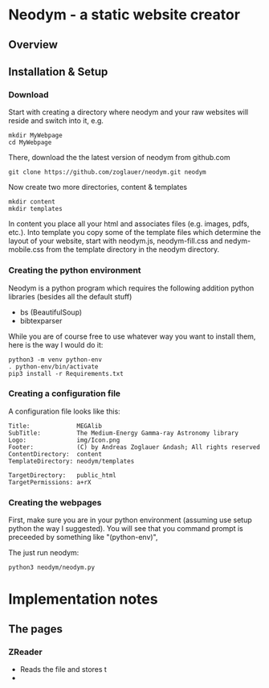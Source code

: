 # Neodym - a static website creator

## Overview




## Installation & Setup

### Download

Start with creating a directory where neodym and your raw websites will reside and switch into it, e.g.

```
mkdir MyWebpage
cd MyWebpage
```

There, download the the latest version of neodym from github.com

```
git clone https://github.com/zoglauer/neodym.git neodym
```

Now create two more directories, content & templates

```
mkdir content
mkdir templates
```

In content you place all your html and associates files (e.g. images, pdfs, etc.).
Into template you copy some of the template files which determine the layout of your website, start with neodym.js, neodym-fill.css and nedym-mobile.css from the template directory in the neodym directory.

### Creating the python environment

Neodym is a python program which requires the following addition python libraries (besides all the default stuff)

* bs (BeautifulSoup)
* bibtexparser

While you are of course free to use whatever way you want to install them, here is the way I would do it:


```
python3 -m venv python-env
. python-env/bin/activate
pip3 install -r Requirements.txt
```

### Creating a configuration file

A configuration file looks like this:

```
Title:             MEGAlib
SubTitle:          The Medium-Energy Gamma-ray Astronomy library
Logo:              img/Icon.png
Footer:            (C) by Andreas Zoglauer &ndash; All rights reserved
ContentDirectory:  content
TemplateDirectory: neodym/templates

TargetDirectory:   public_html
TargetPermissions: a+rX
```

### Creating the webpages

First, make sure you are in your python environment (assuming use setup python the way I suggested). You will see that you command prompt is preceeded by something like "(python-env)",

The just run neodym:

```
python3 neodym/neodym.py
```

# Implementation notes

## The pages

### ZReader

* Reads the file and stores t
* 




